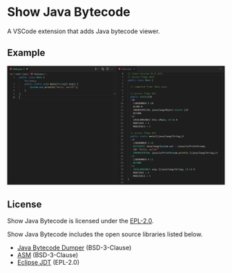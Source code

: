 # Show Java Bytecode
A VSCode extension that adds Java bytecode viewer.

## Example
![Example](images/example.png)

## License

Show Java Bytecode is licensed under the [EPL-2.0](LICENSE).

Show Java Bytecode includes the open source libraries listed below.

* [Java Bytecode Dumper](https://github.com/enbrain/java-bytecode-dumper) (BSD-3-Clause)
* [ASM](https://asm.ow2.io/) (BSD-3-Clause)
* [Eclipse JDT](https://www.eclipse.org/jdt/) (EPL-2.0)
